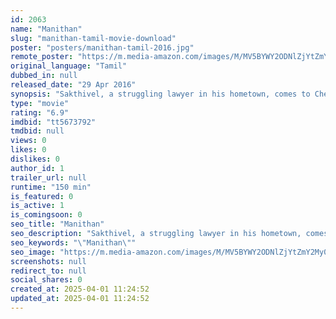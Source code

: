 ```yaml
---
id: 2063
name: "Manithan"
slug: "manithan-tamil-movie-download"
poster: "posters/manithan-tamil-2016.jpg"
remote_poster: "https://m.media-amazon.com/images/M/MV5BYWY2ODNlZjYtZmY2My00NmRkLWE3NjktODg0ZjNlM2MxZWNjXkEyXkFqcGdeQXVyMTEzNzg0Mjkx._V1_SX300.jpg"
original_language: "Tamil"
dubbed_in: null
released_date: "29 Apr 2016"
synopsis: "Sakthivel, a struggling lawyer in his hometown, comes to Chennai to become successful. He goes all out against a wealthy man in a hit-and-run case hoping that the publicity would help his business."
type: "movie"
rating: "6.9"
imdbid: "tt5673792"
tmdbid: null
views: 0
likes: 0
dislikes: 0
author_id: 1
trailer_url: null
runtime: "150 min"
is_featured: 0
is_active: 1
is_comingsoon: 0
seo_title: "Manithan"
seo_description: "Sakthivel, a struggling lawyer in his hometown, comes to Chennai to become successful. He goes all out against a wealthy man in a hit-and-run case hoping that the publicity would help his business."
seo_keywords: "\"Manithan\""
seo_image: "https://m.media-amazon.com/images/M/MV5BYWY2ODNlZjYtZmY2My00NmRkLWE3NjktODg0ZjNlM2MxZWNjXkEyXkFqcGdeQXVyMTEzNzg0Mjkx._V1_SX300.jpg"
screenshots: null
redirect_to: null
social_shares: 0
created_at: 2025-04-01 11:24:52
updated_at: 2025-04-01 11:24:52
---
```



